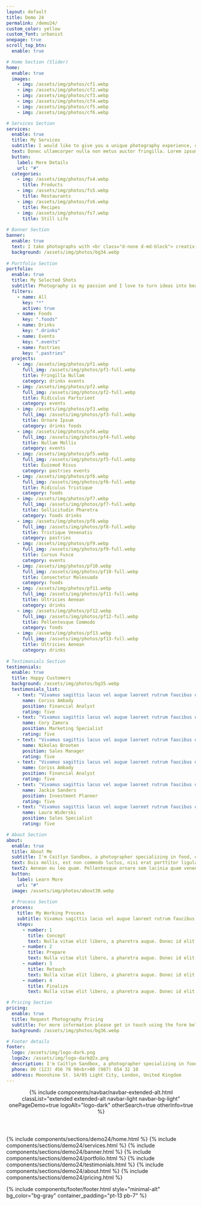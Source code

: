 ```yaml
---
layout: default
title: Demo 24
permalink: /demo24/
custom_color: yellow
custom_font: urbanist
onepage: true
scroll_top_btn:
  enable: true

# Home Section (Slider)
home:
  enable: true 
  images:
    - img: /assets/img/photos/cf1.webp
    - img: /assets/img/photos/cf2.webp
    - img: /assets/img/photos/cf3.webp
    - img: /assets/img/photos/cf4.webp
    - img: /assets/img/photos/cf5.webp
    - img: /assets/img/photos/cf6.webp

# Services Section
services:
  enable: true
  title: My Services
  subtitle: I would like to give you a unique photography experience, capture your products with excellent composition and lighting skills.
  text: Donec ullamcorper nulla non metus auctor fringilla. Lorem ipsum dolor sit amet, consectetur adipiscing elit. Nullam quis risus eget urna mollis ornare vel eu leo. Nullam quis risus eget urna mollis ornare vel eu leo. Maecenas faucibus mollis elit interdum. Duis mollis, est non commodo luctus, nisi erat ligula mollis metus auctor fringilla.
  button:
    label: More Details
    url: "#"
  categories:
    - img: /assets/img/photos/fs4.webp
      title: Products
    - img: /assets/img/photos/fs5.webp
      title: Restaurants
    - img: /assets/img/photos/fs6.webp
      title: Recipes
    - img: /assets/img/photos/fs7.webp
      title: Still Life
      
# Banner Section
banner:
  enable: true
  text: I take photographs with <br class="d-none d-md-block"> creativity, concept & passion
  background: /assets/img/photos/bg34.webp
  
# Portfolio Section
portfolio:
  enable: true
  title: My Selected Shots
  subtitle: Photography is my passion and I love to turn ideas into beautiful things.
  filters:
    - name: All
      key: "*"
      active: true
    - name: Foods
      key: ".foods"
    - name: Drinks
      key: ".drinks"
    - name: Events
      key: ".events"
    - name: Pastries
      key: ".pastries"
  projects:
    - img: /assets/img/photos/pf1.webp
      full_img: /assets/img/photos/pf1-full.webp
      title: Fringilla Nullam
      category: drinks events
    - img: /assets/img/photos/pf2.webp
      full_img: /assets/img/photos/pf2-full.webp
      title: Ridiculus Parturient
      category: events
    - img: /assets/img/photos/pf3.webp
      full_img: /assets/img/photos/pf3-full.webp
      title: Ornare Ipsum
      category: drinks foods
    - img: /assets/img/photos/pf4.webp
      full_img: /assets/img/photos/pf4-full.webp
      title: Nullam Mollis
      category: events
    - img: /assets/img/photos/pf5.webp
      full_img: /assets/img/photos/pf5-full.webp
      title: Euismod Risus
      category: pastries events
    - img: /assets/img/photos/pf6.webp
      full_img: /assets/img/photos/pf6-full.webp
      title: Ridiculus Tristique
      category: foods
    - img: /assets/img/photos/pf7.webp
      full_img: /assets/img/photos/pf7-full.webp
      title: Sollicitudin Pharetra
      category: foods drinks
    - img: /assets/img/photos/pf8.webp
      full_img: /assets/img/photos/pf8-full.webp
      title: Tristique Venenatis
      category: pastries
    - img: /assets/img/photos/pf9.webp
      full_img: /assets/img/photos/pf9-full.webp
      title: Cursus Fusce
      category: events
    - img: /assets/img/photos/pf10.webp
      full_img: /assets/img/photos/pf10-full.webp
      title: Consectetur Malesuada
      category: foods
    - img: /assets/img/photos/pf11.webp
      full_img: /assets/img/photos/pf11-full.webp
      title: Ultricies Aenean
      category: drinks
    - img: /assets/img/photos/pf12.webp
      full_img: /assets/img/photos/pf12-full.webp
      title: Pellentesque Commodo
      category: foods
    - img: /assets/img/photos/pf13.webp
      full_img: /assets/img/photos/pf13-full.webp
      title: Ultricies Aenean
      category: drinks
      
# Testimonials Section
testimonials:
  enable: true
  title: Happy Customers
  background: /assets/img/photos/bg35.webp
  testimonials_list:
    - text: "Vivamus sagittis lacus vel augue laoreet rutrum faucibus dolor auctor. Vestibulum id ligula porta felis euismod semper. Cras justo odio dapibus facilisis sociis natoque penatibus."
      name: Coriss Ambady
      position: Financial Analyst
      rating: five
    - text: "Vivamus sagittis lacus vel augue laoreet rutrum faucibus dolor auctor. Vestibulum id ligula porta felis euismod semper. Cras justo odio dapibus facilisis sociis natoque penatibus."
      name: Cory Zamora
      position: Marketing Specialist
      rating: five
    - text: "Vivamus sagittis lacus vel augue laoreet rutrum faucibus dolor auctor. Vestibulum id ligula porta felis euismod semper. Cras justo odio dapibus facilisis sociis natoque penatibus."
      name: Nikolas Brooten
      position: Sales Manager
      rating: five
    - text: "Vivamus sagittis lacus vel augue laoreet rutrum faucibus dolor auctor. Vestibulum id ligula porta felis euismod semper. Cras justo odio dapibus facilisis sociis natoque penatibus."
      name: Coriss Ambady
      position: Financial Analyst
      rating: five
    - text: "Vivamus sagittis lacus vel augue laoreet rutrum faucibus dolor auctor. Vestibulum id ligula porta felis euismod semper. Cras justo odio dapibus facilisis sociis natoque penatibus."
      name: Jackie Sanders
      position: Investment Planner
      rating: five
    - text: "Vivamus sagittis lacus vel augue laoreet rutrum faucibus dolor auctor. Vestibulum id ligula porta felis euismod semper. Cras justo odio dapibus facilisis sociis natoque penatibus."
      name: Laura Widerski
      position: Sales Specialist
      rating: five

# About Section
about:
  enable: true
  title: About Me
  subtitle: I'm Caitlyn Sandbox, a photographer specializing in food, drink and product photography.
  text: Duis mollis, est non commodo luctus, nisi erat porttitor ligula, eget lacinia odio sem nec elit. Fusce dapibus, tellus ac cursus commodo, tortor mauris condimentum nibh, ut fermentum massa justo sit amet risus. Etiam porta sem malesuada magna mollis euismod. Vestibulum id ligula.
  text2: Aenean eu leo quam. Pellentesque ornare sem lacinia quam venenatis vestibulum. Aenean lacinia bibendum nulla sed consectetur. Curabitur blandit tempus porttitor. Lorem ipsum dolor sit amet, consectetur.
  button:
    label: Learn More
    url: "#"
  image: /assets/img/photos/about30.webp
  
  # Process Section
  process:
    title: My Working Process
    subtitle: Vivamus sagittis lacus vel augue laoreet rutrum faucibus dolor auctor. Fusce dapibus, tellus ac cursus. Aenean eu leo quam.
    steps:
      - number: 1
        title: Concept
        text: Nulla vitae elit libero, a pharetra augue. Donec id elit non mi porta gravida.
      - number: 2
        title: Prepare
        text: Nulla vitae elit libero, a pharetra augue. Donec id elit non mi porta gravida.
      - number: 3
        title: Retouch
        text: Nulla vitae elit libero, a pharetra augue. Donec id elit non mi porta gravida.
      - number: 4
        title: Finalize
        text: Nulla vitae elit libero, a pharetra augue. Donec id elit non mi porta gravida.

# Pricing Section
pricing:
  enable: true
  title: Request Photography Pricing
  subtitle: For more information please get in touch using the form below
  background: /assets/img/photos/bg36.webp

# Footer details
footer:
  logo: /assets/img/logo-dark.png
  logo2x: /assets/img/logo-dark@2x.png
  description: I'm Caitlyn Sandbox, a photographer specializing in food, drink and product photography.
  phone: 00 (123) 456 78 90<br>00 (987) 654 32 10
  address: Moonshine St. 14/05 Light City, London, United Kingdom
---
```

<div class="content-wrapper">
<header class="wrapper bg-gray">
{% include components/navbar/navbar-extended-alt.html 
    classList="extended extended-alt navbar-light navbar-bg-light"
    onePageDemo=true
    logoAlt="logo-dark"
    otherSearch=true
    otherInfo=true
%}
</header>
<!-- /header -->

{% include components/sections/demo24/home.html %}
{% include components/sections/demo24/services.html %}
{% include components/sections/demo24/banner.html %}
{% include components/sections/demo24/portfolio.html %}
{% include components/sections/demo24/testimonials.html %}
{% include components/sections/demo24/about.html %}
{% include components/sections/demo24/pricing.html %}

</div>
{% include components/footer/footer.html 
  style="minimal-alt"
  bg_color="bg-gray"
  container_padding="pt-13 pb-7"
%}